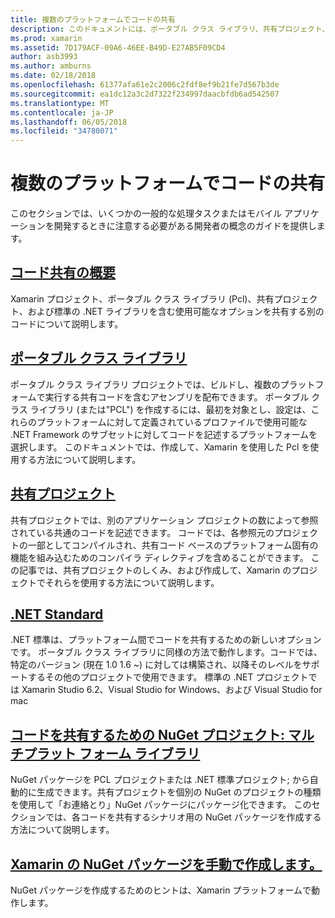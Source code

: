 ```yaml
---
title: 複数のプラットフォームでコードの共有
description: このドキュメントには、ポータブル クラス ライブラリ、共有プロジェクト、.NET Standard、および NuGet など、コードを共有する方法について説明するさまざまなガイドへのリンクがします。
ms.prod: xamarin
ms.assetid: 7D179ACF-09A6-46EE-B49D-E27AB5F09CD4
author: asb3993
ms.author: amburns
ms.date: 02/18/2018
ms.openlocfilehash: 61377afa61e2c2006c2fdf8ef9b21fe7d567b3de
ms.sourcegitcommit: ea1dc12a3c2d7322f234997daacbfdb6ad542507
ms.translationtype: MT
ms.contentlocale: ja-JP
ms.lasthandoff: 06/05/2018
ms.locfileid: "34780071"
---
```

# <a name="sharing-code-on-multiple-platforms"></a>複数のプラットフォームでコードの共有

このセクションでは、いくつかの一般的な処理タスクまたはモバイル アプリケーションを開発するときに注意する必要がある開発者の概念のガイドを提供します。

## <a name="code-sharing-overviewcode-sharingmd"></a>[コード共有の概要](code-sharing.md)

Xamarin プロジェクト、ポータブル クラス ライブラリ (Pcl)、共有プロジェクト、および標準の .NET ライブラリを含む使用可能なオプションを共有する別のコードについて説明します。


##  <a name="portable-class-librariescross-platformapp-fundamentalspclmd"></a>[ポータブル クラス ライブラリ](~/cross-platform/app-fundamentals/pcl.md)

ポータブル クラス ライブラリ プロジェクトでは、ビルドし、複数のプラットフォームで実行する共有コードを含むアセンブリを配布できます。 ポータブル クラス ライブラリ (または"PCL") を作成するには、最初を対象とし、設定は、これらのプラットフォームに対して定義されているプロファイルで使用可能な .NET Framework のサブセットに対してコードを記述するプラットフォームを選択します。 このドキュメントでは、作成して、Xamarin を使用した Pcl を使用する方法について説明します。

##  <a name="shared-projectscross-platformapp-fundamentalsshared-projectsmd"></a>[共有プロジェクト](~/cross-platform/app-fundamentals/shared-projects.md)

共有プロジェクトでは、別のアプリケーション プロジェクトの数によって参照されている共通のコードを記述できます。 コードでは、各参照元のプロジェクトの一部としてコンパイルされ、共有コード ベースのプラットフォーム固有の機能を組み込むためのコンパイラ ディレクティブを含めることができます。 この記事では、共有プロジェクトのしくみ、および作成して、Xamarin のプロジェクトでそれらを使用する方法について説明します。

##  <a name="net-standardcross-platformapp-fundamentalsnet-standardmd"></a>[.NET Standard](~/cross-platform/app-fundamentals/net-standard.md)

.NET 標準は、プラットフォーム間でコードを共有するための新しいオプションです。 ポータブル クラス ライブラリに同様の方法で動作します。コードでは、特定のバージョン (現在 1.0 1.6 ~) に対しては構築され、以降そのレベルをサポートするその他のプロジェクトで使用できます。 標準の .NET プロジェクトでは Xamarin Studio 6.2、Visual Studio for Windows、および Visual Studio for mac

##  <a name="nuget-projects-multiplatform-libraries-for-code-sharingcross-platformapp-fundamentalsnuget-multiplatform-librariesindexmd"></a>[コードを共有するための NuGet プロジェクト: マルチプラット フォーム ライブラリ](~/cross-platform/app-fundamentals/nuget-multiplatform-libraries/index.md)

NuGet パッケージを PCL プロジェクトまたは .NET 標準プロジェクト; から自動的に生成できます。共有プロジェクトを個別の NuGet のプロジェクトの種類を使用して「お連絡とり」NuGet パッケージにパッケージ化できます。 このセクションでは、各コードを共有するシナリオ用の NuGet パッケージを作成する方法について説明します。

##  <a name="manually-creating-nuget-packages-for-xamarincross-platformapp-fundamentalsnuget-manualmd"></a>[Xamarin の NuGet パッケージを手動で作成します。](~/cross-platform/app-fundamentals/nuget-manual.md)

NuGet パッケージを作成するためのヒントは、Xamarin プラットフォームで動作します。
